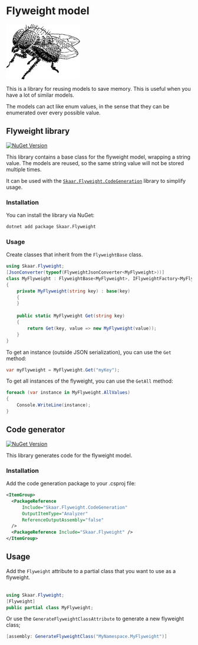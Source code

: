 Flyweight model
===

<img alt="icon" style="width: 200px;" src="./resources/logo.svg" />

This is a library for reusing models to save memory.
This is useful when you have a lot of similar models.

The models can act like enum values, in the sense that
they can be enumerated over every possible value.

## Flyweight library

[![NuGet Version](https://img.shields.io/nuget/v/Skaar.Flyweight.svg)](https://www.nuget.org/packages/Skaar.Flyweight) 

This library contains a base class for the flyweight model, wrapping a string value.
The models are reused, so the same string value will not be stored multiple times.

It can be used with the [`Skaar.Flyweight.CodeGeneration`](#code-generator) library to simplify usage.

### Installation

You can install the library via NuGet:

```bash
dotnet add package Skaar.Flyweight
```

### Usage

Create classes that inherit from the `FlyweightBase` class.

```csharp
using Skaar.Flyweight;
[JsonConverter(typeof(FlyweightJsonConverter<MyFlyweight>))]
class MyFlyweight : FlyweightBase<MyFlyweight>, IFlyweightFactory<MyFlyweight>
{
    private MyFlyweight(string key) : base(key)
    {
    }

    public static MyFlyweight Get(string key)
    {
        return Get(key, value => new MyFlyweight(value));
    }
}
```

To get an instance (outside JSON serialization), you can use the `Get` method:

```csharp
var myFlyweight = MyFlyweight.Get("myKey");
```

To get all instances of the flyweight, you can use the `GetAll` method:

```csharp
foreach (var instance in MyFlyweight.AllValues)
{
    Console.WriteLine(instance);
}
```

## Code generator

[![NuGet Version](https://img.shields.io/nuget/v/Skaar.Flyweight.CodeGeneration.svg)](https://www.nuget.org/packages/Skaar.Flyweight.CodeGeneration) 

This library generates code for the flyweight model.

### Installation

Add the code generation package to your .csproj file:

```xml
<ItemGroup>
  <PackageReference 
      Include="Skaar.Flyweight.CodeGeneration"
      OutputItemType="Analyzer"
      ReferenceOutputAssembly="false"
  />
  <PackageReference Include="Skaar.Flyweight" />
</ItemGroup>
```

## Usage

Add the `Flyweight` attribute to a partial class that you want to use as a flyweight.

```csharp

using Skaar.Flyweight;
[Flyweight] 
public partial class MyFlyweight;
```

Or use the `GenerateFlyweightClassAttribute` to generate a new flyweight class;

```csharp
[assembly: GenerateFlyweightClass("MyNamespace.MyFlyweight")]
```
